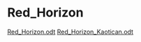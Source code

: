 # Red_Horizon
[Red_Horizon.odt](https://github.com/user-attachments/files/17881882/Red_Horizon.odt)
[Red_Horizon_Kaotican.odt](https://github.com/user-attachments/files/17881883/Red_Horizon_Kaotican.odt)
